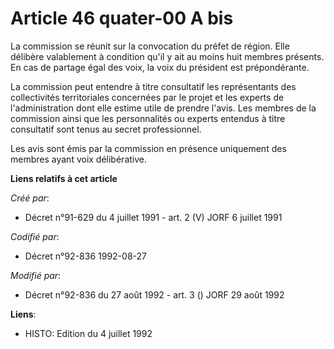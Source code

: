# Article 46 quater-00 A bis

La commission se réunit sur la convocation du préfet de région. Elle délibère valablement à condition qu'il y ait au moins
huit membres présents. En cas de partage égal des voix, la voix du président est prépondérante.

La commission peut entendre à titre consultatif les représentants des collectivités territoriales concernées par le projet et
les experts de l'administration dont elle estime utile de prendre l'avis. Les membres de la commission ainsi que les
personnalités ou experts entendus à titre consultatif sont tenus au secret professionnel.

Les avis sont émis par la commission en présence uniquement des membres ayant voix délibérative.

**Liens relatifs à cet article**

_Créé par_:

  - Décret n°91-629 du 4 juillet 1991 - art. 2 (V) JORF 6 juillet 1991

_Codifié par_:

  - Décret n°92-836 1992-08-27

_Modifié par_:

  - Décret n°92-836 du 27 août 1992 - art. 3 () JORF 29 août 1992

**Liens**:

  - HISTO: Edition du 4 juillet 1992

